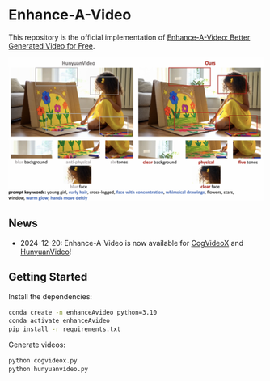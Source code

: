 # Enhance-A-Video

This repository is the official implementation of [Enhance-A-Video: Better Generated Video for Free](https://oahzxl.github.io/Enhance_A_Video/).

![demo](assets/demo.png)

## News
- 2024-12-20: Enhance-A-Video is now available for [CogVideoX](https://github.com/THUDM/CogVideo) and [HunyuanVideo](https://github.com/Tencent/HunyuanVideo)!

## Getting Started

Install the dependencies:

```bash
conda create -n enhanceAvideo python=3.10
conda activate enhanceAvideo
pip install -r requirements.txt
```

Generate videos:

```bash
python cogvideox.py
python hunyuanvideo.py
```
